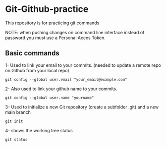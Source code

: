 # Git-Github-practice
This repository is for practicing git commands

NOTE: when pushing changes on command line interface instead of password you must use a Personal Acces Token.

## Basic commands
1- Used to link your email to your commits. (needed to update a remote repo on Github from your local repo)
```
git config --global user.email "your_email@example.com"
```
2- Also used to link your github name to your commits.
```
git config --global user.name "yourname"
```
3- Used to initialize a new Git repository (create a subfolder .git) and a new main branch
```
git init
```
4- shows the working tree status
```
git status
```